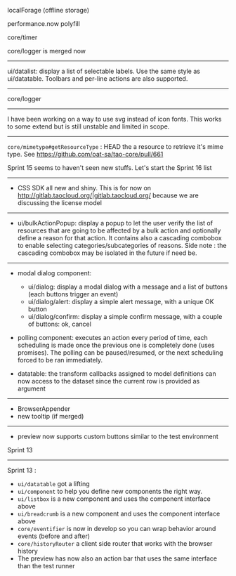 <!---
channel: frontendchanges
release: 'Sprint 19'
permissions:
    - public
contributors:
    - 'Bertrand Chevrier'
    - 'Dieter Raber'
    - 'Jean-Sébastien Conan'
    - 'Sam Sipasseuth'
--->

localForage (offline storage)

performance.now polyfill

core/timer

core/logger is merged now

---

ui/datalist: display a list of selectable labels. Use the same style as ui/datatable. Toolbars  and per-line actions are also supported.

---

core/logger

---

I have been working on a way to use svg instead of icon fonts. This works to some extend but is still unstable and limited in scope.

---

`core/mimetype#getResourceType` : HEAD the a resource to retrieve it's mime type. See <https://github.com/oat-sa/tao-core/pull/661>

Sprint 15 seems to haven't seen new stuffs.  Let's start the Sprint 16 list

---

- CSS SDK all new and shiny. This is for now on <http://gitlab.taocloud.org/|gitlab.taocloud.org/> because we are discussing the license model

---

- ui/bulkActionPopup: display a popup to let the user verify the list of resources that are going to be affected by a bulk action and optionally define a reason for that action. It contains also a cascading combobox to enable selecting categories/subcategories of reasons. 
Side note : the cascading combobox may be isolated in the future if need be.

---

- modal dialog component:
  + ui/dialog: display a modal dialog with a message and a list of buttons (each buttons trigger an event)
  + ui/dialog/alert: display a simple alert message, with a unique OK button
  + ui/dialog/confirm: display a simple confirm message, with a couple of buttons: ok, cancel

- polling component: executes an action every period of time, each scheduling is made once the previous one is completely done (uses promises). The polling can be paused/resumed, or the next scheduling forced to be ran immediately.

- datatable: the transform callbacks assigned to model definitions can now access to the dataset since the current row is provided as argument

---

- BrowserAppender
 - new tooltip (if merged)

---

- preview now supports custom buttons similar to the test environment

Sprint 13

---

Sprint 13 :
 - `ui/datatable` got a lifting 
- `ui/component` to help you define new components the right way. 
- `ui/listbox` is a new component and uses the component interface above
- `ui/breadcrumb` is a new component and uses the component interface above
- `core/eventifier` is now in develop so you can wrap behavior around events (before and after)
- `core/historyRouter` a client side router that works with the browser history 
- The preview has now also an action bar that uses the same interface than the test runner